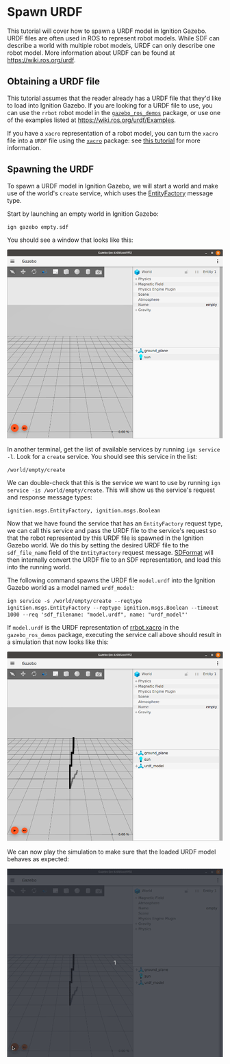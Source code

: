 # Spawn URDF

This tutorial will cover how to spawn a URDF model in Ignition Gazebo.
URDF files are often used in ROS to represent robot models.
While SDF can describe a world with multiple robot models, URDF can only describe one robot model.
More information about URDF can be found at https://wiki.ros.org/urdf.

## Obtaining a URDF file

This tutorial assumes that the reader already has a URDF file that they'd like to load into Ignition Gazebo.
If you are looking for a URDF file to use, you can use the `rrbot` robot model in the [`gazebo_ros_demos`](https://github.com/ros-simulation/gazebo_ros_demos) package, or use one of the examples listed at https://wiki.ros.org/urdf/Examples.

If you have a `xacro` representation of a robot model, you can turn the `xacro` file into a `URDF` file using the [`xacro`](https://index.ros.org/p/xacro/) package: see [this tutorial](https://docs.ros.org/en/foxy/Tutorials/URDF/Using-Xacro-to-Clean-Up-a-URDF-File.html) for more information.

## Spawning the URDF

To spawn a URDF model in Ignition Gazebo, we will start a world and make use of the world's `create` service, which uses the [EntityFactory](https://ignitionrobotics.org/api/msgs/8.1/classignition_1_1msgs_1_1EntityFactory.html) message type.

Start by launching an empty world in Ignition Gazebo:
```
ign gazebo empty.sdf
```

You should see a window that looks like this:

![empty_world](tutorials/spawn_urdf/empty_world.png)

In another terminal, get the list of available services by running `ign service -l`.
Look for a `create` service.
You should see this service in the list:
```
/world/empty/create
```

We can double-check that this is the service we want to use by running `ign service -is /world/empty/create`.
This will show us the service's request and response message types:
```
ignition.msgs.EntityFactory, ignition.msgs.Boolean
```

Now that we have found the service that has an `EntityFactory` request type, we can call this service and pass the URDF file to the service's request so that the robot represented by this URDF file is spawned in the Ignition Gazebo world.
We do this by setting the desired URDF file to the `sdf_file_name` field of the `EntityFactory` request message.
[SDFormat](https://ignitionrobotics.org/libs/sdformat) will then internally convert the URDF file to an SDF representation, and load this into the running world.

The following command spawns the URDF file `model.urdf` into the Ignition Gazebo world as a model named `urdf_model`:
```
ign service -s /world/empty/create --reqtype ignition.msgs.EntityFactory --reptype ignition.msgs.Boolean --timeout 1000 --req 'sdf_filename: "model.urdf", name: "urdf_model"'
```

If `model.urdf` is the URDF representation of [rrbot.xacro](https://github.com/ros-simulation/gazebo_ros_demos/blob/kinetic-devel/rrbot_description/urdf/rrbot.xacro) in the `gazebo_ros_demos` package, executing the service call above should result in a simulation that now looks like this:

![urdf_spawned](tutorials/spawn_urdf/urdf_spawned.png)

We can now play the simulation to make sure that the loaded URDF model behaves as expected:

![urdf_arm_falling](tutorials/spawn_urdf/rrbot.gif)
